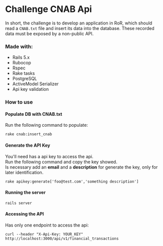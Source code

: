 # Challenge CNAB Api

In short, the challenge is to develop an application in RoR, which should read a `CNAB.txt` file and insert its data into the database. These recorded data must be exposed by a non-public API.

### Made with:
* Rails 5.x
* Rubocop
* Rspec
* Rake tasks
* PostgreSQL
* ActiveModel Serializer
* Api key validation

### How to use

#### Populate DB with CNAB.txt
Run the following command to populate:
```
rake cnab:insert_cnab
```

#### Generate the API Key
You'll need has a api key to access the api.  
Run the following command and copy the key showed.  
Is necessary add an **email** and a **description** for generate the key, only for later identification.
```
rake apikey:generate['foo@test.com','something description']
```

#### Running the server
```
rails server
```

#### Accessing the API
Has only one endpoint to access the api:
```
curl --header "X-Api-Key: YOUR_KEY" http://localhost:3000/api/v1/financial_transactions
```